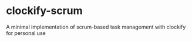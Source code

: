 # clockify-scrum
A minimal implementation of scrum-based task management with clockify for personal use
